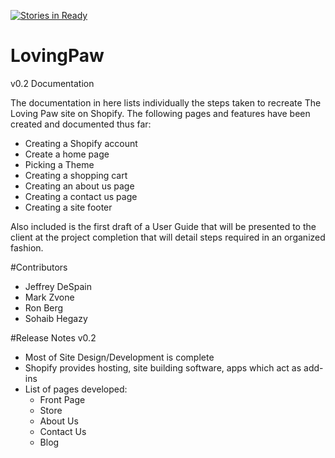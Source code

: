 [![Stories in Ready](https://badge.waffle.io/asu-cis-capstone/lovingpaw.png?label=ready&title=Ready)](https://waffle.io/asu-cis-capstone/lovingpaw)
# LovingPaw

v0.2 Documentation

The documentation in here lists individually the steps taken to recreate The Loving Paw site on Shopify.  The following pages
 and features have been created and documented thus far:

* Creating a Shopify account
* Create a home page
* Picking a Theme
* Creating a shopping cart
* Creating an about us page
* Creating a contact us page
* Creating a site footer

Also included is the first draft of a User Guide that will be presented to the client at the project completion that will detail steps required in an organized fashion.
 
#Contributors

* Jeffrey DeSpain
* Mark Zvone
* Ron Berg
* Sohaib Hegazy

#Release Notes v0.2

* Most of Site Design/Development is complete
* Shopify provides hosting, site building software, apps which act as add-ins
* List of pages developed:
  * Front Page
  * Store
  * About Us
  * Contact Us
  * Blog
